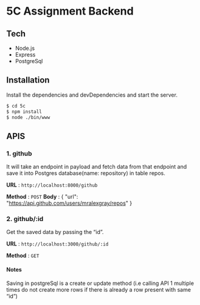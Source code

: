 # 5C Assignment Backend

## Tech

* Node.js
* Express
* PostgreSql

## Installation

Install the dependencies and devDependencies and start the server.
```sh
$ cd 5c
$ npm install
$ node ./bin/www
````


## APIS

### 1. github

It will take an endpoint in payload and fetch data from that endpoint and save it into Postgres database(name: repository) in table repos.

**URL** : `http://localhost:8000/github`

**Method** : `POST`
**Body** : {
	"url": "https://api.github.com/users/mralexgray/repos"
}

### 2. github/:id

Get the saved data by passing the “id”.

**URL** : `http://localhost:3000/github/:id`

**Method** : `GET`


#### Notes

Saving in postgreSql is a create or update method (i.e calling API 1 multiple times do not create more rows if there is already a row present with same “id”)


